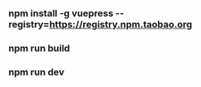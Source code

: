 ### npm install -g vuepress --registry=https://registry.npm.taobao.org
### npm run build
### npm run dev